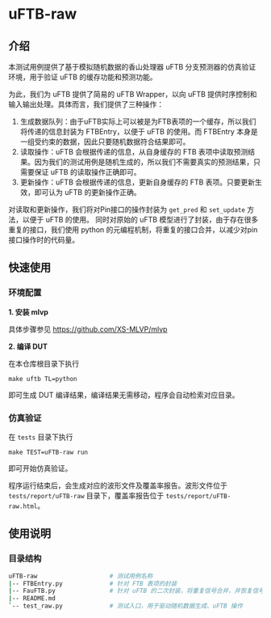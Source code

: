 # uFTB-raw

## 介绍

本测试用例提供了基于模拟随机数据的香山处理器 uFTB 分支预测器的仿真验证环境，用于验证 uFTB 的缓存功能和预测功能。

为此，我们为 uFTB 提供了简易的 uFTB Wrapper，以向 uFTB 提供时序控制和输入输出处理。具体而言，我们提供了三种操作：

1. 生成数据队列：由于uFTB实际上可以被是为FTB表项的一个缓存，所以我们将传递的信息封装为 FTBEntry，以便于 uFTB 的使用。而 FTBEntry 本身是一组受约束的数据，因此只要随机数据符合结果即可。
2. 读取操作：uFTB 会根据传递的信息，从自身缓存的 FTB 表项中读取预测结果。因为我们的测试用例是随机生成的，所以我们不需要真实的预测结果，只需要保证 uFTB 的读取操作正确即可。
3. 更新操作：uFTB 会根据传递的信息，更新自身缓存的 FTB 表项。只要更新生效，即可认为 uFTB 的更新操作正确。

对读取和更新操作，我们将对Pin接口的操作封装为 `get_pred` 和 `set_update` 方法，以便于 uFTB 的使用。
同时对原始的 uFTB 模型进行了封装，由于存在很多重复的接口，我们使用 python 的元编程机制，将重复的接口合并，以减少对pin接口操作时的代码量。


## 快速使用

### 环境配置

**1. 安装 mlvp**

具体步骤参见 https://github.com/XS-MLVP/mlvp

**2. 编译 DUT**

在本仓库根目录下执行

```shell
make uftb TL=python
```

即可生成 DUT 编译结果，编译结果无需移动，程序会自动检索对应目录。

### 仿真验证

在 `tests` 目录下执行

```shell
make TEST=uFTB-raw run
```

即可开始仿真验证。

程序运行结束后，会生成对应的波形文件及覆盖率报告。波形文件位于 `tests/report/uFTB-raw` 目录下，覆盖率报告位于 `tests/report/uFTB-raw.html`。


## 使用说明

### 目录结构

```bash
uFTB-raw                    # 测试用例名称
|-- FTBEntry.py             # 针对 FTB 表项的封装
|-- FauFTB.py               # 针对 uFTB 的二次封装，将重复信号合并，并恢复信号结构体层次
|-- README.md               
`-- test_raw.py             # 测试入口，用于驱动随机数据生成、uFTB 操作
```
